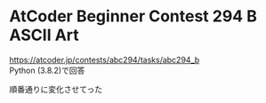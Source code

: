 # AtCoder Beginner Contest 294 B ASCII Art  
https://atcoder.jp/contests/abc294/tasks/abc294_b  
Python (3.8.2)で回答  

順番通りに変化させてった
